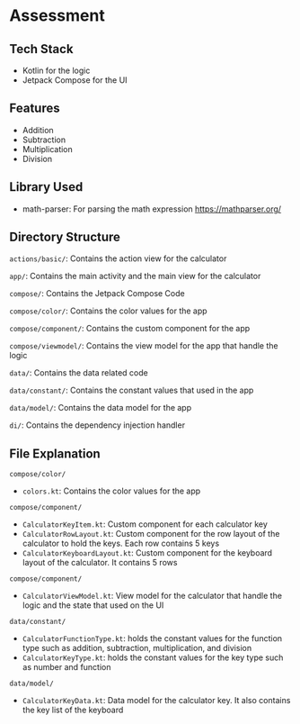 # Assessment

## Tech Stack
- Kotlin for the logic
- Jetpack Compose for the UI

## Features
- Addition
- Subtraction
- Multiplication
- Division

## Library Used
- math-parser: For parsing the math expression https://mathparser.org/

## Directory Structure
`actions/basic/`: Contains the action view for the calculator

`app/`: Contains the main activity and the main view for the calculator

`compose/`: Contains the Jetpack Compose Code

`compose/color/`: Contains the color values for the app

`compose/component/`: Contains the custom component for the app

`compose/viewmodel/`: Contains the view model for the app that handle the logic

`data/`: Contains the data related code

`data/constant/`: Contains the constant values that used in the app

`data/model/`: Contains the data model for the app

`di/`: Contains the dependency injection handler

## File Explanation
`compose/color/`
- `colors.kt`: Contains the color values for the app 

`compose/component/`
- `CalculatorKeyItem.kt`: Custom component for each calculator key
- `CalculatorRowLayout.kt`: Custom component for the row layout of the calculator to hold the keys. Each row contains 5 keys
- `CalculatorKeyboardLayout.kt`: Custom component for the keyboard layout of the calculator. It contains 5 rows

`compose/component/`
- `CalculatorViewModel.kt`: View model for the calculator that handle the logic and the state that used on the UI

`data/constant/`
- `CalculatorFunctionType.kt`: holds the constant values for the function type such as addition, subtraction, multiplication, and division
- `CalculatorKeyType.kt`: holds the constant values for the key type such as number and function

`data/model/`
- `CalculatorKeyData.kt`: Data model for the calculator key. It also contains the key list of the keyboard
